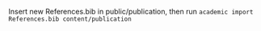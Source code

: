 Insert new References.bib in public/publication, then run
 ```academic import References.bib content/publication```